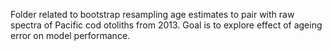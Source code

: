 Folder related to bootstrap resampling age estimates to pair with raw spectra of Pacific cod otoliths from 2013. Goal is to explore effect of ageing error on model performance. 
